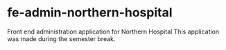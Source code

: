 # fe-admin-northern-hospital
Front end administration application for Northern Hospital
This application was made during the semester break.
